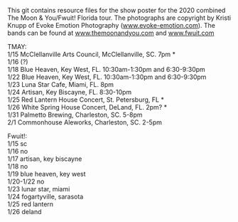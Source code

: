 This git contains resource files for the show poster for the 2020 combined The Moon & You/Fwuit! Florida tour. The photographs are copyright by Kristi Knupp of Evoke Emotion Photography (www.evoke-emotion.com). The bands can be found at www.themoonandyou.com and www.fwuit.com

[poster]: http://github.com/Rossman360/moonfworida2/moonfworida.png "The Moon & You/Fwuit! Florida tour"

TMAY:<br>
1/15 McClellanville Arts Council, McClellanville, SC. 7pm *<br>
1/16 (?)<br>
1/18 Blue Heaven, Key West, FL. 10:30am-1:30pm and 6:30-9:30pm<br>
1/22 Blue Heaven, Key West, FL. 10:30am-1:30pm and 6:30-9:30pm<br>
1/23 Luna Star Cafe, Miami, FL. 8pm<br>
1/24 Artisan, Key Biscayne, FL. 8:30-10pm<br>
1/25 Red Lantern House Concert, St. Petersburg, FL *<br>
1/26 White Spring House Concert, DeLand, FL. 2pm? *<br>
1/31 Palmetto Brewing, Charleston, SC. 5-8pm<br>
2/1 Commonhouse Aleworks, Charleston, SC. 2-5pm<br>


Fwuit!:<br>
1/15 sc<br>
1/16 no<br>
1/17 artisan, key biscayne<br>
1/18 no<br>
1/19 blue heaven, key west<br>
1/20-1/22 no<br>
1/23 lunar star, miami<br>
1/24 fogartyville, sarasota<br>
1/25 red lantern<br>
1/26 deland<br>
